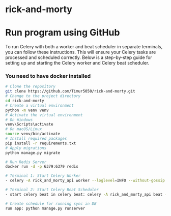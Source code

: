 ﻿# rick-and-morty

# Run program using GitHub
To run Celery with both a worker and beat scheduler in separate terminals, you can follow these instructions. This will ensure your Celery tasks are processed and scheduled correctly. Below is a step-by-step guide for setting up and starting the Celery worker and Celery beat scheduler.
### You need to have docker installed

```sh
# Clone the repository
git clone https://github.com/Timur5050/rick-and-morty.git
# Change to the project directory
cd rick-and-morty
# Create a virtual environment
python -m venv venv
# Activate the virtual environment
# On Windows
venv\Scripts\activate
# On macOS/Linux
source venv/bin/activate
# Install required packages
pip install -r requirements.txt
# Apply migrations
python manage.py migrate

# Run Redis Server
docker run -d -p 6379:6379 redis

# Terminal 1: Start Celery Worker
- celery -A rick_and_morty_api worker --loglevel=INFO --without-gossip --without-mingle --without-heartbeat -Ofair --pool=solo

# Terminal 2: Start Celery Beat Scheduler
- start celery beat in celery beat: celery -A rick_and_morty_api beat -l INFO --scheduler django_celery_beat.schedulers:DatabaseScheduler

# Create schedule for running sync in DB
run app: python manage.py runserver
```
